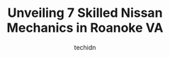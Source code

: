 ---
layout: ampstory
image: https://images.unsplash.com/photo-1576933694662-fd6790fe98e9?ixlib=rb-4.0.3&ixid=MnwxMjA3fDB8MHxwaG90by1wYWdlfHx8fGVufDB8fHx8&auto=format&fit=crop&w=640&h=853&q=80
author: techidn
featured: false
description: When it comes to finding reliable automotive experts in Roanoke VA, USA, look no further than the 7 best Nissan Mechanic in the area. With their exceptional skills and dedication to providin
title: Unveiling 7 Skilled Nissan Mechanics in Roanoke VA
cover:
   title: Unveiling 7 Skilled Nissan Mechanics in Roanoke VA
   subtitle: Rickpate
   background: https://images.unsplash.com/photo-1576933694662-fd6790fe98e9?ixlib=rb-4.0.3&ixid=MnwxMjA3fDB8MHxwaG90by1wYWdlfHx8fGVufDB8fHx8&auto=format&fit=crop&w=640&h=853&q=80

pages: 
 - layout: thirds
   top: <h1>#1 Roanoke Auto Services Center</h1>
   bottom: "<p>I always take my cars there for the past 5 years and they always figure out and fix it for a fair price. Other places I have been to, neither know what was wrong nor care</p>"
   background: https://www.knot35.com/toplist/wp-content/uploads/2023/06/best-nissan-mechanic-1-in-roanoke-va-1685840074.jpeg
   backgroundblur: true
 - layout: thirds
   top: <h1>#2 Waynes Imported Automotive</h1>
   bottom: "<p>2326 Franklin Rd SW, Roanoke, VA 24014, United States</p>"
   background: https://www.knot35.com/toplist/wp-content/uploads/2023/06/best-nissan-mechanic-2-in-roanoke-va-1685840074.jpeg
   cta:
      link: https://www.knot35.com/toplist/unveiling-7-skilled-nissan-mechanics-in-roanoke-va/
      text: Unveiling 7 Skilled Nissan Mechanics in Roanoke VA
 - layout: thirds
   top: <h1>#3 Phins Auto Services Inc</h1>
   bottom: "<p>3014 Trinkle Ave NW, Roanoke, VA 24012, United States</p>"
   background: https://www.knot35.com/toplist/wp-content/uploads/2023/06/best-nissan-mechanic-3-in-roanoke-va-1685840075.jpeg
   cta:
      link: https://www.knot35.com/toplist/unveiling-7-skilled-nissan-mechanics-in-roanoke-va/
      text: Unveiling 7 Skilled Nissan Mechanics in Roanoke VA
 - layout: thirds
   top: <h1>#4 Henry Williams Automotive</h1>
   bottom: "<p>3433 Plantation Rd NE, Roanoke, VA 24012, United States</p>"
   background: https://images.unsplash.com/photo-1564951434112-64d74cc2a2d7?ixlib=rb-4.0.3&ixid=MnwxMjA3fDB8MHxwaG90by1wYWdlfHx8fGVufDB8fHx8&auto=format&fit=crop&w=640&h=853&q=80
   cta:
      link: https://www.knot35.com/toplist/unveiling-7-skilled-nissan-mechanics-in-roanoke-va/
      text: Unveiling 7 Skilled Nissan Mechanics in Roanoke VA
 - layout: thirds
   top: <h1>#5 Mynitors Auto Repair</h1>
   bottom: "<p>1027 Campbell Ave SE #1115, Roanoke, VA 24013, United States</p>"
   background: https://images.unsplash.com/photo-1599422314077-f4dfdaa4cd09?ixlib=rb-4.0.3&ixid=MnwxMjA3fDB8MHxwaG90by1wYWdlfHx8fGVufDB8fHx8&auto=format&fit=crop&w=640&h=853&q=80
   cta:
      link: https://www.knot35.com/toplist/unveiling-7-skilled-nissan-mechanics-in-roanoke-va/
      text: Unveiling 7 Skilled Nissan Mechanics in Roanoke VA
 - layout: thirds
   top: <h1>#6 P & M Auto Mechanic</h1>
   bottom: "<p>1308 McDowell Ave NE, Roanoke, VA 24012, United States</p>"
   background: https://images.unsplash.com/photo-1618556658017-fd9c732d1360?ixlib=rb-4.0.3&ixid=MnwxMjA3fDB8MHxwaG90by1wYWdlfHx8fGVufDB8fHx8&auto=format&fit=crop&w=640&h=853&q=80
   cta:
      link: https://www.knot35.com/toplist/unveiling-7-skilled-nissan-mechanics-in-roanoke-va/
      text: Unveiling 7 Skilled Nissan Mechanics in Roanoke VA
 - layout: thirds
   top: <h1>#7 5th Street Automotive</h1>
   bottom: "<p>2231 Patterson Ave SW, Roanoke, VA 24016, United States</p>"
   background: https://images.unsplash.com/photo-1489648022186-8f49310909a0?ixlib=rb-4.0.3&ixid=MnwxMjA3fDB8MHxwaG90by1wYWdlfHx8fGVufDB8fHx8&auto=format&fit=crop&w=640&h=853&q=80
   cta:
      link: https://www.knot35.com/toplist/unveiling-7-skilled-nissan-mechanics-in-roanoke-va/
      text: Unveiling 7 Skilled Nissan Mechanics in Roanoke VA
 - layout: thirds
   middle: Continue reading...
   background: https://images.unsplash.com/photo-1496096265110-f83ad7f96608?ixlib=rb-4.0.3&ixid=MnwxMjA3fDB8MHxwaG90by1wYWdlfHx8fGVufDB8fHx8&auto=format&fit=crop&w=640&h=853&q=80
   cta:
      link: https://www.knot35.com/toplist/unveiling-7-skilled-nissan-mechanics-in-roanoke-va/
      text: Unveiling 7 Skilled Nissan Mechanics in Roanoke VA
      
---